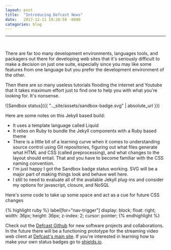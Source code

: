 ```yaml
---
layout: post
title:  "Introducing Defcast News"
date:   2017-12-11 19:28:58 -0800
categories: blog
---
```


<hr>
<br>

There are far too many development environments, languages tools, and packagers out there for developing web sites that it's seriously difficult to make a decision on just one suite, especially since you may like some features from one language but you prefer the development environment of the other.

Then there are so many useless tutorials flooding the internet and Youtube that it takes maximum effort just to find one to help you with what you're looking for. It's nonsense.

![Sandbox status]({{ ".._site/assets/sandbox-badge.svg" | absolute_url }})

Here are some notes on this Jekyll based build:

 - It uses a template language called Liquid
 - It relies on Ruby to bundle the Jekyll components with a Ruby based theme
 - There is a little bit of a learning curve when it comes to understanding source control using Git repositories, figuring out what files generate what HTML and CSS (called preprocessing), and what changes to the layout should entail. That and you have to become familiar with the CSS naming convention.
 - I'm just happy I got the Sandbox badge status working. SVG will be a major part of making things look and behave well here.
 - I still to need to evaluate all of the available Jekyll plug-ins and consider my options for javascript, closure, and NoSQL

Here's some code to take up some space and act as a cue for future CSS changes

{% highlight ruby %}
    label[for="nav-trigger"]
      display: block;
      float: right;
      width: 36px;
      height: 36px;
      z-index: 2;
      cursor: pointer;
{% endhighlight %}

Check out the [Defcast Github][defcast-git] for new software projects and collaborations. In the future there will be a functioning prototype for the streaming video web client at [Defcast's main site][defcast-io]. If you're interested in learning how to make your own status badges go to [shields.io][shields-io].

[defcast-git]: https://github.com/defcast
[defcast-io]:  https://defcast.io
[shields-io]: https://shields.io/
